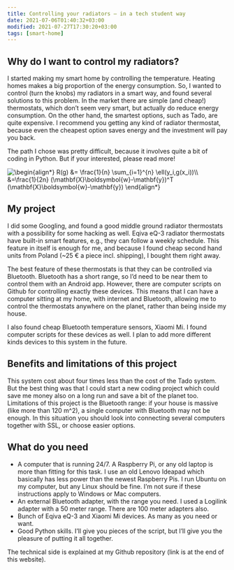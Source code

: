 ```yaml
---
title: Controlling your radiators – in a tech student way
date: 2021-07-06T01:40:32+03:00
modified: 2021-07-27T17:30:20+03:00
tags: [smart-home]
---
```


## Why do I want to control my radiators?
I started making my smart home by controlling the temperature. Heating homes makes a big proportion of the energy consumption. So, I wanted to control (turn the knobs) my radiators in a smart way, and found several solutions to this problem. In the market there are simple (and cheap!) thermostats, which don’t seem very smart, but actually do reduce energy consumption. On the other hand, the smartest options, such as Tado, are quite expensive. I recommend you getting any kind of radiator thermostat, because even the cheapest option saves energy and the investment will pay you back.

The path I chose was pretty difficult, because it involves quite a bit of coding in Python. But if your interested, please read more!

<img src=
"https://render.githubusercontent.com/render/math?math=%5Cdisplaystyle+%5Cbegin%7Balign%2A%7D%0AR%28g%29+%26%3D+%5Cfrac%7B1%7D%7Bn%7D+%5Csum_%7Bi%3D1%7D%5E%7Bn%7D+%5Cell%28y_i%2Cg%28x_i%29%29%5C%5C%0A%26%3D%5Cfrac%7B1%7D%7B2n%7D+%28%5Cmathbf%7BX%7D%5Cboldsymbol%7Bw%7D-%5Cmathbf%7By%7D%29%5ET+%28%5Cmathbf%7BX%7D%5Cboldsymbol%7Bw%7D-%5Cmathbf%7By%7D%29%0A%5Cend%7Balign%2A%7D%0A" 
alt="\begin{align*}
R(g) &= \frac{1}{n} \sum_{i=1}^{n} \ell(y_i,g(x_i))\\
&=\frac{1}{2n} (\mathbf{X}\boldsymbol{w}-\mathbf{y})^T (\mathbf{X}\boldsymbol{w}-\mathbf{y})
\end{align*}
">

## My project
I did some Googling, and found a good middle ground radiator thermostats with a possibility for some hacking as well. Eqiva eQ-3 radiator thermostats have built-in smart features, e.g., they can follow a weekly schedule. This feature in itself is enough for me, and because I found cheap second hand units from Poland (~25 € a piece incl. shipping), I bought them right away.

The best feature of these thermostats is that they can be controlled via Bluetooth. Bluetooth has a short range, so I’d need to be near them to control them with an Android app. However, there are computer scripts on Github for controlling exactly these devices. This means that I can have a computer sitting at my home, with internet and Bluetooth, allowing me to control the thermostats anywhere on the planet, rather than being inside my house.

I also found cheap Bluetooth temperature sensors, Xiaomi Mi. I found computer scripts for these devices as well. I plan to add more different kinds devices to this system in the future.

## Benefits and limitations of this project

This system cost about four times less than the cost of the Tado system. But the best thing was that I could start a new coding project which could save me money also on a long run and save a bit of the planet too. Limitations of this project is the Bluetooth range: if your house is massive (like more than 120 m^2), a single computer with Bluetooth may not be enough. In this situation you should look into connecting several computers together with SSL, or choose easier options.

## What do you need

* A computer that is running 24/7. A Raspberry Pi, or any old laptop is more than fitting for this task. I use an old Lenovo Ideapad which basically has less power than the newest Raspberry Pis. I run Ubuntu on my computer, but any Linux should be fine. I’m not sure if these instructions apply to Windows or Mac computers.
* An external Bluetooth adapter, with the range you need. I used a Logilink adapter with a 50 meter range. There are 100 meter adapters also.
* Bunch of Eqiva eQ-3 and Xiaomi Mi devices. As many as you need or want.
* Good Python skills. I’ll give you pieces of the script, but I’ll give you the pleasure of putting it all together.

The technical side is explained at my Github repository (link is at the end of this website).
